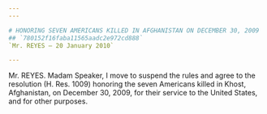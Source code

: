 ```yaml
---
---

# HONORING SEVEN AMERICANS KILLED IN AFGHANISTAN ON DECEMBER 30, 2009
## `780152f16faba11565aadc2e972cd888`
`Mr. REYES — 20 January 2010`

---
```



Mr. REYES. Madam Speaker, I move to suspend the rules and agree to 
the resolution (H. Res. 1009) honoring the seven Americans killed in 
Khost, Afghanistan, on December 30, 2009, for their service to the 
United States, and for other purposes.